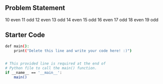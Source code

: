 ## Problem Statement

10 even
11 odd
12 even
13 odd
14 even
15 odd
16 even
17 odd
18 even
19 odd

## Starter Code

```bash
def main():
    print("Delete this line and write your code here! :)")


# This provided line is required at the end of
# Python file to call the main() function.
if __name__ == '__main__':
    main()
```
